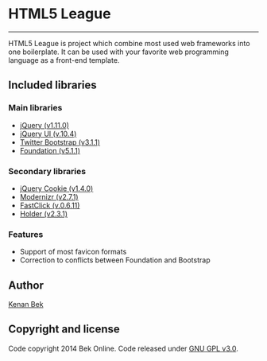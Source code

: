 # HTML5 League
--------------

HTML5 League is project which combine most used web frameworks into one boilerplate. It can be used with your favorite web programming language as a front-end template.

            
## Included libraries

### Main libraries

+ [jQuery (v1.11.0)](http://jquery.com/)
+ [jQuery UI (v.10.4)](https://jqueryui.com/)
+ [Twitter Bootstrap (v3.1.1)](http://getbootstrap.com/)
+ [Foundation (v5.1.1)](http://foundation.zurb.com/)

### Secondary libraries

+ [jQuery Cookie (v1.4.0)](https://github.com/carhartl/jquery-cookie)
+ [Modernizr (v2.7.1)](http://modernizr.com/)
+ [FastClick (v.0.6.11)](http://ftlabs.github.io/fastclick/)
+ [Holder (v2.3.1)](http://imsky.github.io/holder/)

### Features

+ Support of most favicon formats
+ Correction to conflicts between Foundation and Bootstrap


## Author

[Kenan Bek](http://github.com/KenanBek)


## Copyright and license

Code copyright 2014 Bek Online. Code released under [GNU GPL v3.0](LICENSE).
